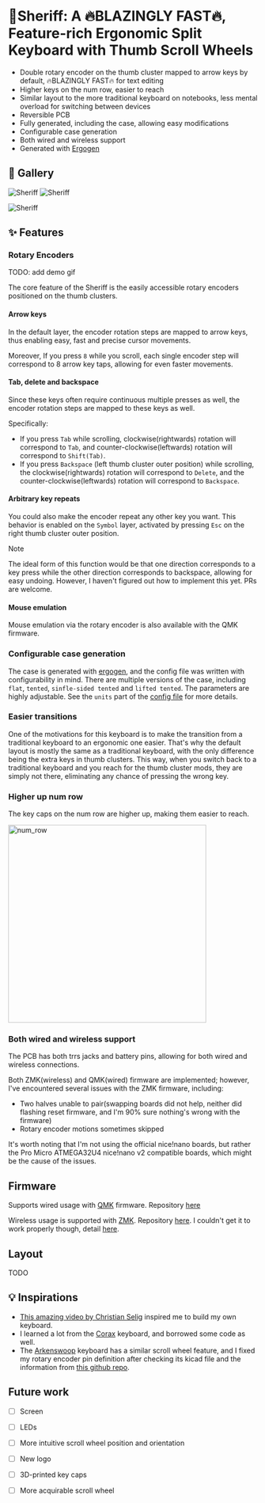 # :gun:Sheriff: A :fire:BLAZINGLY FAST:fire:, Feature-rich Ergonomic Split Keyboard with Thumb Scroll Wheels

- Double rotary encoder on the thumb cluster mapped to arrow keys by default, :fire:BLAZINGLY FAST:fire: for text editing
- Higher keys on the num row, easier to reach
- Similar layout to the more traditional keyboard on notebooks, less mental overload for switching between devices
- Reversible PCB
- Fully generated, including the case, allowing easy modifications
- Configurable case generation
- Both wired and wireless support
- Generated with [Ergogen](https://github.com/ergogen/ergogen)

## :art: Gallery

![Sheriff](assets/2024-11-13-11-18-53.png)
![Sheriff](assets/2024-11-13-11-18-12.png)

![Sheriff](assets/2024-11-13-11-18-37.png)


## :sparkles: Features

### Rotary Encoders

TODO: add demo gif

The core feature of the Sheriff is the easily accessible rotary encoders positioned on the thumb clusters.

#### Arrow keys

In the default layer, the encoder rotation steps are mapped to arrow keys, thus enabling easy, fast and precise cursor movements.

Moreover, If you press `8` while you scroll, each single encoder step will correspond to 8 arrow key taps, allowing for even faster movements.

#### Tab, delete and backspace

Since these keys often require continuous multiple presses as well, the encoder rotation steps are mapped to these keys as well.

Specifically:
- If you press `Tab` while scrolling, clockwise(rightwards) rotation will correspond to `Tab`, and counter-clockwise(leftwards) rotation will correspond to `Shift(Tab)`.
- If you press `Backspace` (left thumb cluster outer position) while scrolling, the clockwise(rightwards) rotation will correspond to `Delete`, and the counter-clockwise(leftwards) rotation will correspond to `Backspace`.

#### Arbitrary key repeats

You could also make the encoder repeat any other key you want. This behavior is enabled on the `Symbol` layer, activated by pressing `Esc` on the right thumb cluster outer position.

> [!NOTE]
> The ideal form of this function would be that one direction corresponds to a key press while the other direction corresponds to backspace, allowing for easy undoing. However, I haven't figured out how to implement this yet. PRs are welcome.

#### Mouse emulation
Mouse emulation via the rotary encoder is also available with the QMK firmware.

### Configurable case generation
The case is generated with [ergogen](https://github.com/ergogen/ergogen), and the config file was written with configurability in mind. There are multiple versions of the case, including `flat`, `tented`, `sinfle-sided tented` and `lifted tented`. The parameters are highly adjustable. See the `units` part of the [config file](./ergogen/config.yaml) for more details.

### Easier transitions

One of the motivations for this keyboard is to make the transition from a traditional keyboard to an ergonomic one easier. That's why the default layout is mostly the same as a traditional keyboard, with the only difference being the extra keys in thumb clusters. This way, when you switch back to a traditional keyboard and you reach for the thumb cluster mods, they are simply not there, eliminating any chance of pressing the wrong key.

### Higher up num row

The key caps on the num row are higher up, making them easier to reach.

<img src="assets/2024-11-13-11-24-31.png" alt="num_row" width="400" align="center"/>

### Both wired and wireless support
The PCB has both trrs jacks and battery pins, allowing for both wired and wireless connections.

Both ZMK(wireless) and QMK(wired) firmware are implemented; however, I've encountered several issues with the ZMK firmware, including:
- Two halves unable to pair(swapping boards did not help, neither did flashing reset firmware, and I'm 90% sure nothing's wrong with the firmware)
- Rotary encoder motions sometimes skipped

It's worth noting that I'm not using the official nice!nano boards, but rather the Pro Micro ATMEGA32U4 nice!nano v2 compatible boards, which might be the cause of the issues.

## Firmware
Supports wired usage with [QMK](https://qmk.fm/) firmware. Repository [here](https://github.com/AJGamma/sheriff-qmk-config)

Wireless usage is supported with [ZMK](https://zmk.dev/). Repository [here](https://github.com/AJGamma/sheriff-zmk-config). I couldn't get it to work properly though, detail [here](#both-wired-and-wireless-support).

## Layout
TODO

## :bulb: Inspirations

- [This amazing video by Christian Selig](https://www.youtube.com/watch?v=7UXsD7nSfDY) inspired me to build my own keyboard.
- I learned a lot from the [Corax](https://github.com/dnlbauer/corax-keyboard) keyboard, and borrowed some code as well.
- The [Arkenswoop](https://github.com/SuperFola/arkenswoop) keyboard has a similar scroll wheel feature, and I fixed my rotary encoder pin definition after checking its kicad file and the information from [this github repo](https://github.com/rroels/EVQWGD001-Pinout).


## Future work
- [ ] Screen
- [ ] LEDs
- [ ] More intuitive scroll wheel position and orientation
- [ ] New logo
- [ ] 3D-printed key caps
- [ ] More acquirable scroll wheel


